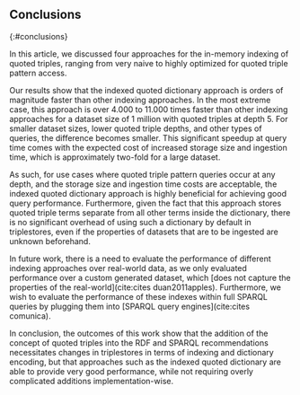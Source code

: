 ## Conclusions
{:#conclusions}

In this article, we discussed four approaches for the in-memory indexing of quoted triples,
ranging from very naive to highly optimized for quoted triple pattern access.

Our results show that the indexed quoted dictionary approach is orders of magnitude faster than other indexing approaches.
In the most extreme case, this approach is over 4.000 to 11.000 times faster than other indexing approaches
for a dataset size of 1 million with quoted triples at depth 5.
For smaller dataset sizes, lower quoted triple depths, and other types of queries, the difference becomes smaller.
This significant speedup at query time comes with the expected cost of increased storage size and ingestion time,
which is approximately two-fold for a large dataset.

As such, for use cases where quoted triple pattern queries occur at any depth,
and the storage size and ingestion time costs are acceptable,
the indexed quoted dictionary approach is highly beneficial for achieving good query performance.
Furthermore, given the fact that this approach stores quoted triple terms separate from all other terms inside the dictionary,
there is no significant overhead of using such a dictionary by default in triplestores,
even if the properties of datasets that are to be ingested are unknown beforehand.

In future work, there is a need to evaluate the performance of different indexing approaches over real-world data,
as we only evaluated performance over a custom generated dataset, which [does not capture the properties of the real-world](cite:cites duan2011apples).
Furthermore, we wish to evaluate the performance of these indexes within full SPARQL queries
by plugging them into [SPARQL query engines](cite:cites comunica).

In conclusion, the outcomes of this work show that the addition of the concept of quoted triples into the RDF and SPARQL recommendations
necessitates changes in triplestores in terms of indexing and dictionary encoding,
but that approaches such as the indexed quoted dictionary are able to provide very good performance,
while not requiring overly complicated additions implementation-wise.

